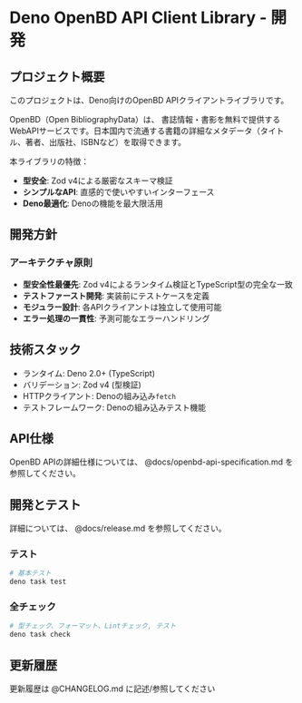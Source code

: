 # Deno OpenBD API Client Library - 開発

## プロジェクト概要

このプロジェクトは、Deno向けのOpenBD APIクライアントライブラリです。

OpenBD（Open BibliographyData）は、
書誌情報・書影を無料で提供するWebAPIサービスです。日本国内で流通する書籍の詳細なメタデータ（タイトル、著者、出版社、ISBNなど）を取得できます。

本ライブラリの特徴：

- **型安全**: Zod v4による厳密なスキーマ検証
- **シンプルなAPI**: 直感的で使いやすいインターフェース
- **Deno最適化**: Denoの機能を最大限活用

## 開発方針

### アーキテクチャ原則

- **型安全性最優先**: Zod v4によるランタイム検証とTypeScript型の完全な一致
- **テストファースト開発**: 実装前にテストケースを定義
- **モジュラー設計**: 各APIクライアントは独立して使用可能
- **エラー処理の一貫性**: 予測可能なエラーハンドリング

## 技術スタック

- ランタイム: Deno 2.0+ (TypeScript)
- バリデーション: Zod v4 (型検証)
- HTTPクライアント: Denoの組み込み`fetch`
- テストフレームワーク: Denoの組み込みテスト機能

## API仕様

OpenBD APIの詳細仕様については、 @docs/openbd-api-specification.md
を参照してください。

## 開発とテスト

詳細については、 @docs/release.md を参照してください。

### テスト

```bash
# 基本テスト
deno task test
```

### 全チェック

```bash
# 型チェック、フォーマット、Lintチェック, テスト
deno task check
```

## 更新履歴

更新履歴は @CHANGELOG.md に記述/参照してください
